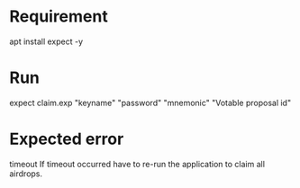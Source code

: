 # Requirement
apt install expect -y

# Run
expect claim.exp  "keyname" "password" "mnemonic" "Votable proposal id"

# Expected error
timeout
If timeout occurred have to re-run the application to claim all airdrops.
